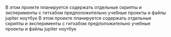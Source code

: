 В этом проекте планируется содержать отдельные скрипты и эксперименты с гитхабом предположительно учебные проекты и файлы jupiter ноутбук
В этом проекте планируется содержать отдельные скрипты и эксперименты с гитхабом предположительно учебные проекты и файлы jupiter ноутбук
